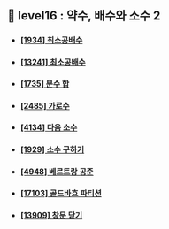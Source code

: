 ## 🧾 level16 : 약수, 배수와 소수 2
- #### [[1934] 최소공배수](https://www.acmicpc.net/problem/1934)
- #### [[13241] 최소공배수](https://www.acmicpc.net/problem/13241)
- #### [[1735] 분수 합](https://www.acmicpc.net/problem/1735)
- #### [[2485] 가로수](https://www.acmicpc.net/problem/2485)
- #### [[4134] 다음 소수](https://www.acmicpc.net/problem/4134)
- #### [[1929] 소수 구하기](https://www.acmicpc.net/problem/1929)
- #### [[4948] 베르트랑 공준](https://www.acmicpc.net/problem/4948)
- #### [[17103] 골드바흐 파티션](https://www.acmicpc.net/problem/17103)
- #### [[13909] 창문 닫기](https://www.acmicpc.net/problem/13909)
